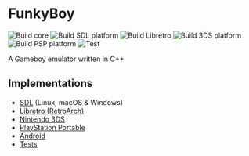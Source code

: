 # FunkyBoy

![Build core](https://github.com/kremi151/FunkyBoy/workflows/Build%20core/badge.svg)
![Build SDL platform](https://github.com/kremi151/FunkyBoy/workflows/Build%20SDL%20platform/badge.svg)
![Build Libretro](https://github.com/kremi151/FunkyBoy/workflows/Build%20Libretro/badge.svg)
![Build 3DS platform](https://github.com/kremi151/FunkyBoy/workflows/Build%203DS%20platform/badge.svg)
![Build PSP platform](https://github.com/kremi151/FunkyBoy/workflows/Build%20PSP%20platform/badge.svg)
![Test](https://github.com/kremi151/FunkyBoy/workflows/Test/badge.svg)

A Gameboy emulator written in C++

## Implementations

* [SDL](https://github.com/kremi151/FunkyBoy/tree/master/platform-sdl) (Linux, macOS & Windows)
* [Libretro (RetroArch)](https://github.com/kremi151/FunkyBoy/tree/master/platform-libretro)
* [Nintendo 3DS](https://github.com/kremi151/FunkyBoy/tree/master/platform-3ds)
* [PlayStation Portable](https://github.com/kremi151/FunkyBoy/tree/master/platform-psp)
* [Android](https://github.com/kremi151/FunkyBoyAndroid)
* [Tests](https://github.com/kremi151/FunkyBoy/tree/master/test)
